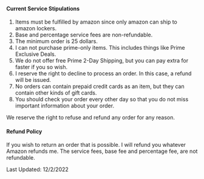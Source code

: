#### Current Service Stipulations
<ol>
    <li>Items must be fulfilled by amazon since only amazon can ship to amazon lockers.</li>
    <li>Base and percentage service fees are non-refundable.</li>
    <li>The minimum order is 25 dollars.</li>
    <li>I can not purchase prime-only items. This includes things like Prime Exclusive Deals.</li>
    <li>We do not offer free Prime 2-Day Shipping, but you can pay extra for faster if you so wish.</li>
    <li>I reserve the right to decline to process an order. In this case, a refund will be issued.</li>
    <li>No orders can contain prepaid credit cards as an item, but they can contain other kinds of gift cards.</li>
    <li> You should check your order every other day so that you do not miss important information about your order.</li>
</ol>

We reserve the right to refuse and refund any order for any reason.


#### Refund Policy
If you wish to return an order that is possible. I will refund you whatever Amazon refunds me. The service fees, base fee and percentage fee, are not refundable.

Last Updated: 12/2/2022